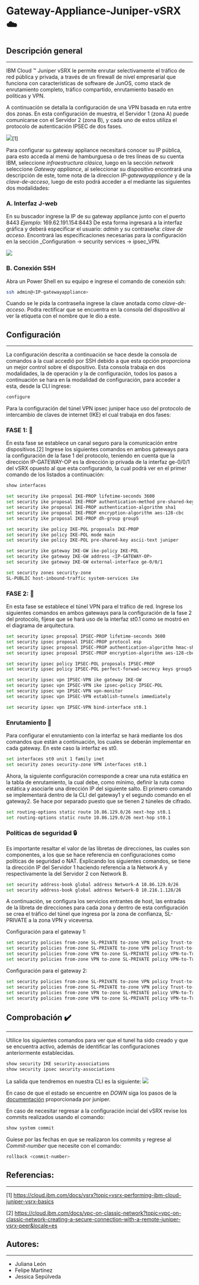 # Gateway-Appliance-Juniper-vSRX :cloud:
## Descripción general
---
IBM Cloud ™ Juniper vSRX le permite enrutar selectivamente el tráfico de red pública y privada, a través de un firewall de nivel empresarial que funciona con características de software de JunOS, como stack de enrutamiento completo, tráfico compartido, enrutamiento basado en políticas y VPN.

A continuación se detalla la configuración de una VPN basada en ruta entre dos zonas. En esta configuración de muestra, el Servidor 1  (zona A) puede comunicarse con el Servidor 2 (zona B), y cada uno de estos utiliza el protocolo de autenticación IPSEC de dos fases.

<img src="https://github.com/emeloibmco/Gateway-Appliance-Juniper-sRX/blob/master/arquitectura.PNG" />[1]

Para configurar su gateway appliance necesitará conocer su IP pública, para esto acceda al menú de hamburguesa o de tres líneas de su cuenta IBM, seleccione _infraestructura clásica_, luego en la sección _network_ seleccione _Gateway appliance_, al seleccionar su dispositivo encontrará una descripción de este, tome nota de la direccion _IP-gatewayappliance_ y de la _clave-de-acceso_, luego de esto podrá acceder a el mediante las siguientes dos modalidades:

### A. Interfaz J-web
En su buscador ingrese la IP de su gateway appliance junto con el puerto 8443 _Ejemplo:_ 169.62.191.154:8443 De esta forma ingresará a la interfaz gráfica y deberá especificar el usuario: _admin_ y  su contraseña: _clave de acceso_. Encontrará las especificaciones necesarias para la configuración en la sección _Configuration -> security services -> ipsec_VPN.

<img src="https://github.com/emeloibmco/Gateway-Appliance-Juniper-sRX/blob/master/j-web1.PNG" />

### B. Conexión SSH
Abra un Power Shell en su equipo e ingrese el comando de conexión ssh:
```sh
ssh admin@<IP-gatewayappliance>
```
Cuando se le pida la contraseña ingrese la clave anotada como _clave-de-acceso_. Podra rectificar que se encuentra en la consola del dispositivo al ver la etiqueta con el nombre que le dio a este.

## Configuración
---
La configuración descrita a continuación se hace desde la consola de comandos a la cual accedió por SSH debido a que esta opción proporciona un mejor control sobre el dispositivo. Esta consola trabaja en dos modalidades, la de operación y la de configuración, todos los pasos a continuación se hara en la modalidad de configuración, para acceder a esta, desde la CLI ingrese: 
```sh
configure
```
Para la configuración del túnel VPN ipsec juniper hace uso del protocolo de intercambio de claves de internet (IKE) el cual trabaja en dos fases:

### FASE 1: :page_with_curl:
En esta fase se establece un canal seguro para la comunicación entre dispositivos.[2] Ingrese los siguientes comandos en ambos gateways para la configuración de la fase 1 del protocolo, teniendo en cuenta que la dirección IP-GATEWAY-OP es la dirección ip privada de la interfaz ge-0/0/1 del vSRX opuesto al que esta configurando, la cual podrá ver en el primer comando de los listados a continuación:
```sh
show interfaces
```
```sh
set security ike proposal IKE-PROP lifetime-seconds 3600
set security ike proposal IKE-PROP authentication-method pre-shared-keys
set security ike proposal IKE-PROP authentication-algorithm sha1
set security ike proposal IKE-PROP encryption-algorithm aes-128-cbc
set security ike proposal IKE-PROP dh-group group5

set security ike policy IKE-POL proposals IKE-PROP
set security ike policy IKE-POL mode main
set security ike policy IKE-POL pre-shared-key ascii-text juniper

set security ike gateway IKE-GW ike-policy IKE-POL
set security ike gateway IKE-GW address <IP-GATEWAY-OP>
set security ike gateway IKE-GW external-interface ge-0/0/1

set security zones security-zone
SL-PUBLIC host-inbound-traffic system-services ike
```
### FASE 2: :page_with_curl:
En esta fase se establece el túnel VPN para el tráfico de red. Ingrese los siguientes comandos en ambos gateways para la configuración de la fase 2 del protocolo, fíjese que se hará uso de la interfaz st0.1 como se mostró en el diagrama de arquitectura.

```sh
set security ipsec proposal IPSEC-PROP lifetime-seconds 3600
set security ipsec proposal IPSEC-PROP protocol esp
set security ipsec proposal IPSEC-PROP authentication-algorithm hmac-sha1-96
set security ipsec proposal IPSEC-PROP encryption-algorithm aes-128-cbc

set security ipsec policy IPSEC-POL proposals IPSEC-PROP
set security ipsec policy IPSEC-POL perfect-forwad-secrecy keys group5

set security ipsec vpn IPSEC-VPN ike gateway IKE-GW
set security ipsec vpn IPSEC-VPN ike ipsec-policy IPSEC-POL
set security ipsec vpn IPSEC-VPN vpn-monitor
set security ipsec vpn IPSEC-VPN establish-tunnels immediately

set security ipsec vpn IPSEC-VPN bind-interface st0.1
```
### Enrutamiento :mag_right:
Para configurar el enrutamiento con la interfaz se hará mediante los dos comandos que están a continuación, los cuales se deberán implementar en cada gateway. En este caso la interfaz es st0.
```sh
set interfaces st0 unit 1 family inet
set security zones security-zone VPN interfaces st0.1
```
Ahora, la siguiente configuración corresponde a crear una ruta estática en la tabla de enrutamiento, la cual debe, como mínimo, definir la ruta como estática y asociarle una dirección IP del siguiente salto. El primero comando se implementará dentro de la CLI del gateway1 y el segundo comando en el gateway2. Se hace por separado puesto que se tienen 2 túneles de cifrado.
```sh
set routing-options static route 10.86.129.0/26 next-hop st0.1
set routing-options static route 10.86.129.0/26 next-hop st0.1
```
### Políticas de seguridad :lock:
Es importante resaltar el valor de las libretas de direcciones, las cuales son componentes, a los que se hace referencia en  configuraciones como políticas de seguridad o NAT. Explicando los siguientes comandos, se tiene la dirección IP del Servidor 1 haciendo referencia a la Network A y respectivamente la del Servidor 2 con Network B.
```sh
set security address-book global address Network-A 10.86.129.0/26
set security address-book global address Network-B 10.216.1.128/26
```

A continuación, se configura los servicios entrantes de host, las entradas de la libreta de direcciones para cada zona y dentro de esta configuración se crea el tráfico del túnel que ingresa por la zona de confianza, SL-PRIVATE a la zona VPN y viceversa.

Configuración para el gateway 1:
```sh
set security policies from-zone SL-PRIVATE to-zone VPN policy Trust-to-VPN match source-address Network-A destination-address Network-B application any
set security policies from-zone SL-PRIVATE to-zone VPN policy Trust-to-VPN then permit
set security policies from-zone VPN to-zone SL-PRIVATE policy VPN-to-Trust match source-address Network-B destination-address Network-A application any
set security policies from-zone VPN to-zone SL-PRIVATE policy VPN-to-Trust then permit
```

Configuración para el gateway 2:
```sh
set security policies from-zone SL-PRIVATE to-zone VPN policy Trust-to-VPN match source-address Network-B destination-address Network-A application any
set security policies from-zone SL-PRIVATE to-zone VPN policy Trust-to-VPN then permit
set security policies from-zone VPN to-zone SL-PRIVATE policy VPN-to-Trust match source-address Network-A destination-address Network-B application any
set security policies from-zone VPN to-zone SL-PRIVATE policy VPN-to-Trust then permit
```

## Comprobación :heavy_check_mark:
---
Utilice los siguientes comandos para ver que el tunel ha sido creado y que se encuentra activo, además de identificar las configuraciones anteriormente establecidas.

```sh
show security IKE security-associations
show security ipsec security-associations
```
La salida que tendremos en nuestra CLI es la siguiente:
<img src="https://github.com/emeloibmco/Gateway-Appliance-Juniper-sRX/blob/master/Comprobar.PNG" />

En caso de que el estado se encuentre en _DOWN_ siga los pasos de la [documentación](https://kb.juniper.net/InfoCenter/index?page=content&id=KB10100&actp=search) proporcionada por juniper.

En caso de necesitar regresar a la configuración incial del vSRX revise los commits realizados usando el comando:
```sh
show system commit
```
Guíese por las fechas en que se realizaron los commits y regrese al _Commit-number_ que necesite con el comando:
```sh
rollback <commit-number>
```
## Referencias:
---

[1] https://cloud.ibm.com/docs/vsrx?topic=vsrx-performing-ibm-cloud-juniper-vsrx-basics

[2] https://cloud.ibm.com/docs/vpc-on-classic-network?topic=vpc-on-classic-network-creating-a-secure-connection-with-a-remote-juniper-vsrx-peer&locale=es

## Autores:
---
- Juliana León
- Felipe Martínez
- Jessica Sepúlveda
